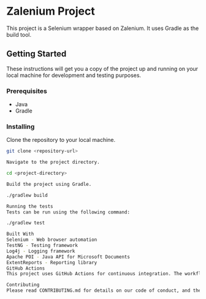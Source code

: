 # Zalenium Project

This project is a Selenium wrapper based on Zalenium. It uses Gradle as the build tool.

## Getting Started

These instructions will get you a copy of the project up and running on your local machine for development and testing purposes.

### Prerequisites

- Java
- Gradle

### Installing

Clone the repository to your local machine.

```bash
git clone <repository-url>

Navigate to the project directory.

cd <project-directory>

Build the project using Gradle.

./gradlew build

Running the tests
Tests can be run using the following command:

./gradlew test

Built With
Selenium - Web browser automation
TestNG - Testing framework
Log4j - Logging framework
Apache POI - Java API for Microsoft Documents
ExtentReports - Reporting library
GitHub Actions
This project uses GitHub Actions for continuous integration. The workflow is defined in .github/workflows/main.yml. It sets up a Java environment, checks out the code, and runs the Gradle build.

Contributing
Please read CONTRIBUTING.md for details on our code of conduct, and the process for submitting pull requests to us.
